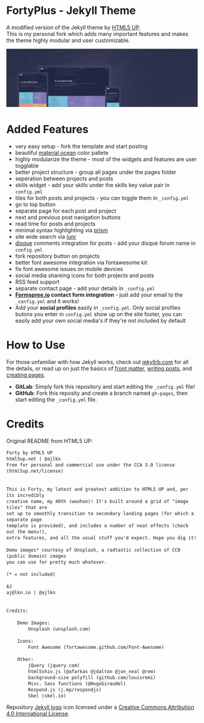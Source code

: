 # FortyPlus - Jekyll Theme

A modified version of the Jekyll theme by [HTML5 UP](https://html5up.net/).  
This is my personal fork which adds many important features and makes the theme highly modular and user customizable.

<p align="center">
<img src="assets/images/forty.jpg" alt="Forty Theme">
</p>

# Added Features

* very easy setup - fork the template and start posting
* beautiful [material ocean](https://github.com/material-ocean/Material-Ocean) color pallete 
* highly modularize the theme - most of the widgets and features are user togglable
* better project structure - group all pages under the pages folder
* seperation between projects and posts 
* skills widget - add your skills under the skills key value pair in `config.yml`
* tiles for both posts and projects - you can toggle them in `_config.yml`
* go to top button
* separate page for each post and project 
* next and previous post navigation buttons 
* read time for posts and projects
* minimal syntax highlighting via [prism](https://prismjs.com/index.html)
* site wide search via [lunr](https://lunrjs.com)
* [disque](https://disqus.com/) comments integration for posts - add your disque forum name in `config.yml`
* fork repository button on projects
* better font awesome integration via fontawesome kit
* fix font awesome issues on mobile devices
* social media shareing icons for both projects and posts 
* RSS feed support
* separate contact page - add your details in `_config.yml`
* **[Formspree.io](https://formspree.io/) contact form integration** - just add your email to the `_config.yml` and it works!
* Add your **social profiles** easily in `_config.yml`. Only social profiles butons you enter in `config.yml` show up on the site footer, you can easily add your own social media's if they're not included by default


# How to Use

For those unfamiliar with how Jekyll works, check out [jekyllrb.com](https://jekyllrb.com/) for all the details, 
or read up on just the basics of [front matter](https://jekyllrb.com/docs/frontmatter/), [writing posts](https://jekyllrb.com/docs/posts/), 
and [creating pages](https://jekyllrb.com/docs/pages/).

- **GitLab**: Simply fork this repository and start editing the `_config.yml` file!  
- **GitHub**: Fork this reposity and create a branch named `gh-pages`, then start editing the `_config.yml` file.


# Credits

Original README from HTML5 UP:

```
Forty by HTML5 UP
html5up.net | @ajlkn
Free for personal and commercial use under the CCA 3.0 license (html5up.net/license)


This is Forty, my latest and greatest addition to HTML5 UP and, per its incredibly
creative name, my 40th (woohoo)! It's built around a grid of "image tiles" that are
set up to smoothly transition to secondary landing pages (for which a separate page
template is provided), and includes a number of neat effects (check out the menu!),
extra features, and all the usual stuff you'd expect. Hope you dig it!

Demo images* courtesy of Unsplash, a radtastic collection of CC0 (public domain) images
you can use for pretty much whatever.

(* = not included)

AJ
aj@lkn.io | @ajlkn


Credits:

	Demo Images:
		Unsplash (unsplash.com)

	Icons:
		Font Awesome (fortawesome.github.com/Font-Awesome)

	Other:
		jQuery (jquery.com)
		html5shiv.js (@afarkas @jdalton @jon_neal @rem)
		background-size polyfill (github.com/louisremi)
		Misc. Sass functions (@HugoGiraudel)
		Respond.js (j.mp/respondjs)
		Skel (skel.io)
```

Repository [Jekyll logo](https://github.com/jekyll/brand) icon licensed under a [Creative Commons Attribution 4.0 International License](http://choosealicense.com/licenses/cc-by-4.0/).
